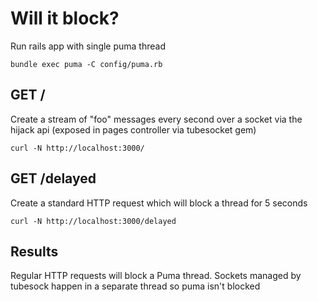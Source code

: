 # Will it block?

Run rails app with single puma thread

```
bundle exec puma -C config/puma.rb
```

## GET /

Create a stream of "foo" messages every second over a socket via the hijack api (exposed in pages controller via tubesocket gem)


```
curl -N http://localhost:3000/
```

## GET /delayed

Create a standard HTTP request which will block a thread for 5 seconds

```
curl -N http://localhost:3000/delayed
```

## Results

Regular HTTP requests will block a Puma thread. Sockets managed by tubesock happen in a separate thread so puma isn't blocked